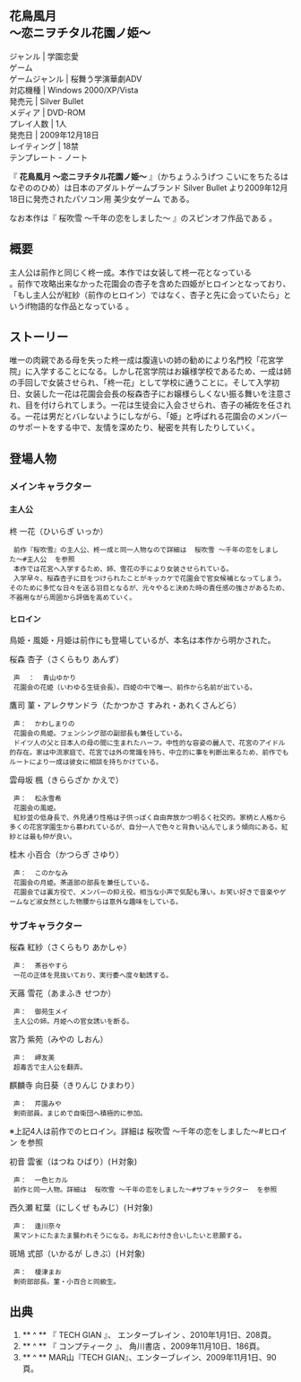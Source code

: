 花鳥風月  
〜恋ニヲチタル花園ノ姫〜  
---  
ジャンル  |  学園恋愛   
ゲーム  
ゲームジャンル  |  桜舞う学演華劇ADV   
対応機種  |  Windows 2000/XP/Vista   
発売元  |  Silver Bullet   
メディア  |  DVD-ROM   
プレイ人数  |  1人   
発売日  |  2009年12月18日   
レイティング  |  18禁   
テンプレート  \-  ノート  
  
『 **花鳥風月 〜恋ニヲチタル花園ノ姫〜** 』（かちょうふうげつ こいにをちたるはなぞののひめ）は日本のアダルトゲームブランド  Silver
Bullet  より2009年12月18日に発売されたパソコン用  美少女ゲーム  である。

なお本作は『  桜吹雪 〜千年の恋をしました〜  』のスピンオフ作品である    。

##  概要  

主人公は前作と同じく柊一成。本作では女装して柊一花となっている  
。前作で攻略出来なかった花園会の杏子を含めた四姫がヒロインとなっており、「もし主人公が紅紗（前作のヒロイン）ではなく、杏子と先に会っていたら」というif物語的な作品となっている
  。

##  ストーリー  

唯一の肉親である母を失った柊一成は腹違いの姉の勧めにより名門校「花宮学院」に入学することになる。しかし花宮学院はお嬢様学校であるため、一成は姉の手回しで女装させられ、「柊一花」として学校に通うことに。そして入学初日、女装した一花は花園会会長の桜森杏子にお嬢様らしくない振る舞いを注意され、目を付けられてしまう。一花は生徒会に入会させられ、杏子の補佐を任される。一花は男だとバレないようにしながら、「姫」と呼ばれる花園会のメンバーのサポートをする中で、友情を深めたり、秘密を共有したりしていく。

##  登場人物  

###  メインキャラクター  

####  主人公  

柊 一花（ひいらぎ いっか）

     前作『桜吹雪』の主人公、柊一成と同一人物なので詳細は  桜吹雪 〜千年の恋をしました〜#主人公  を参照 
     本作では花宮へ入学するため、姉、雪花の手により女装させられている。 
     入学早々、桜森杏子に目をつけられたことがキッカケで花園会で官女候補となってしまう。そのために多忙な日々を送る羽目となるが、元々やると決めた時の責任感の強さがあるため、不器用ながら周囲から評価を高めていく。 

####  ヒロイン  

鳥姫・風姫・月姫は前作にも登場しているが、本名は本作から明かされた。

桜森 杏子（さくらもり あんず）

     声  ：  青山ゆかり 
     花園会の花姫（いわゆる生徒会長）。四姫の中で唯一、前作から名前が出ている。 
鷹司 菫・アレクサンドラ（たかつかさ すみれ・あれくさんどら）

     声：  かわしまりの 
     花園会の鳥姫。フェンシング部の副部長も兼任している。 
     ドイツ人の父と日本人の母の間に生まれたハーフ。中性的な容姿の麗人で、花宮のアイドル的存在。家は中流家庭で、花宮では外の常識を持ち、中立的に事を判断出来るため、前作でもルートにより一成は彼女に相談を持ちかけている。 
雲母坂 楓（きららざか かえで）

     声：  松永雪希 
     花園会の風姫。 
     紅紗並の低身長で、外見通り性格は子供っぽく自由奔放かつ明るく社交的。家柄と人格から多くの花宮学園生から慕われているが、自分一人で色々と背負い込んでしまう傾向にある。紅紗とは最も仲が良い。 
桂木 小百合（かつらぎ さゆり）

     声：  このかなみ 
     花園会の月姫。茶道部の部長を兼任している。 
     花園会では裏方役で、メンバーの抑え役。相当な小声で気配も薄い。お笑い好きで音楽やゲームなど淑女然とした物腰からは意外な趣味をしている。 

###  サブキャラクター  

桜森 紅紗（さくらもり あかしゃ）

     声：  茶谷やすら 
     一花の正体を見抜いており、実行委へ度々勧誘する。 
天蕗 雪花（あまふき せつか）

     声：  御苑生メイ 
     主人公の姉。月姫への官女誘いを断る。 
宮乃 紫苑（みやの しおん）

     声：  岬友美 
     超毒舌で主人公を翻弄。 
麒麟寺 向日葵（きりんじ ひまわり）

     声：  芹園みや 
     剣術部員。まじめで自衛団へ積極的に参加。 

※上記4人は前作でのヒロイン。詳細は  桜吹雪 〜千年の恋をしました〜#ヒロイン  を参照

初音 雲雀（はつね ひばり）(Ｈ対象)

     声：  一色ヒカル 
     前作と同一人物。詳細は  桜吹雪 〜千年の恋をしました〜#サブキャラクター  を参照 
西久瀬 紅葉（にしくぜ もみじ）(Ｈ対象)

     声：  逢川奈々 
     黒マントにたまたま襲われそうになる。お礼にお付き合いしたいと悲願する。 
斑鳩 式部（いかるが しきぶ）(Ｈ対象)

     声：  榎津まお 
     剣術部部長。菫・小百合と同級生。 

##  出典  

  1. ** ^  ** 『  TECH GIAN  』、  エンターブレイン  、2010年1月1日、208頁。 
  2. ** ^  ** 『  コンプティーク  』、  角川書店  、2009年11月10日、186頁。 
  3. ** ^  ** MAR山『TECH GIAN』、エンターブレイン、2009年11月1日、90頁。 

